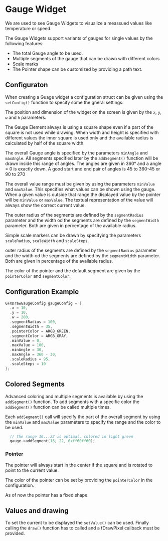 # Gauge Widget

We are used to see Gauge Widgets to visualize a meassued values like temperature or speed.

The Gauge Widgets support variants of gauges for single values by the following features:

* The total Gauge angle to be used.
* Multiple segments of the gauge that can be drawn with different colors
* Scale marks
* The Pointer shape can be customized by providing a path text.

## Configuraton

When creating a Guage widget a configuration struct can be given using the `setConfig()` function
to specify some the gneral settings:

The position and dimension of the widget on the screen is given by the `x`, `y`, `w` and `h` parameters.

The Gauge Element always is using a square shape even if a part of the square is not used while drawing.  When width and
height is specified with different values the inner square is used only and the available radius is calculated by half
of the square width.

The overall Gauge angle is specified by the parameters `minAngle` and `maxAngle`.  All segments specified later by the
`addSegment()` function will be drawn inside this range of angles.  The angles are given in 360° and a angle = 0 is
exactly down.  A good start and end pair of angles is 45 to 360-45 or 90 to 270

The overall value range must be given by using the parameters `minValue` and `maxValue`. This specifies
what values can be shown using the gauge. When a given value is outside that range the displayed value by the pointer will be `minValue` or `maxValue`.
The textual representation of the value will always show the correct current value.

The outer radius of the segments are defined by the `segmentRadius` parameter and the width od the segments are defined
by the `segmentWidth` parameter. Both are given in percentage of the available radius.

Simple scale markers can be drawn by specifying the parameters `scaleRadius`, `scaleWidth` and `scaleSteps`.

outer radius of the segments are defined by the `segmentRadius` parameter and the width od the segments are defined
by the `segmentWidth` parameter. Both are given in percentage of the available radius.

The color of the pointer and the default segment are given by the `pointerColor` and `segmentColor`.


## Configuration Example

``` cpp
GFXDrawGaugeConfig gaugeConfig = {
  .x = 10,
  .y = 10,
  .w = 200,
  .segmentRadius = 100,
  .segmentWidth = 35,
  .pointerColor = ARGB_GREEN,
  .segmentColor = ARGB_GRAY,
  .minValue = 0,
  .maxValue = 100,
  .minAngle = 30,
  .maxAngle = 360 - 30,
  .scaleRadius = 95,
  .scaleSteps = 10
};
```


## Colored Segments

Advanced coloring and multiple segments is available by using the `addSegment()` function.  To add segments with a
specific color the `addSegment()` function can be called multiple times.

Each `addSegment()` call will specify the part of the overall segment by using the `minValue` and `maxValue` parameters
to specify the range and the color to be used.

```cpp
  // The range 16...22 is optimal, colored in light green
  gauge->addSegment(16, 22, 0xff60ff60);
```


<!-- ## Scale markers -->

### Pointer

The pointer will always start in the center if the square and is rotated to point to the current value.

The color of the pointer can be set by providing the `pointerColor` in the configuration.

As of now the pointer has a fixed shape.

<!-- 
By providing a path pointing from 0/0 (center) to 0/1000 (value) the shape of a pointer can be customized.  It will be
scaled and rotated by the gauge implementation.

by providing a path pointing from 0/0 (center) to 0/1000 (value).  It will be scaled and rotated by the gauge
implementation.

```cpp
GFXDrawGaugeConfig gaugeConfig = {
  ... 
  .pointerpath = "M-150,800 L0,950 Z",
};
```
 -->


## Values and drawing

To set the current to be displayed the `setValue()` can be used.  Finally calling the `draw()` function has to called
and a fDrawPixel callback must be provided.


